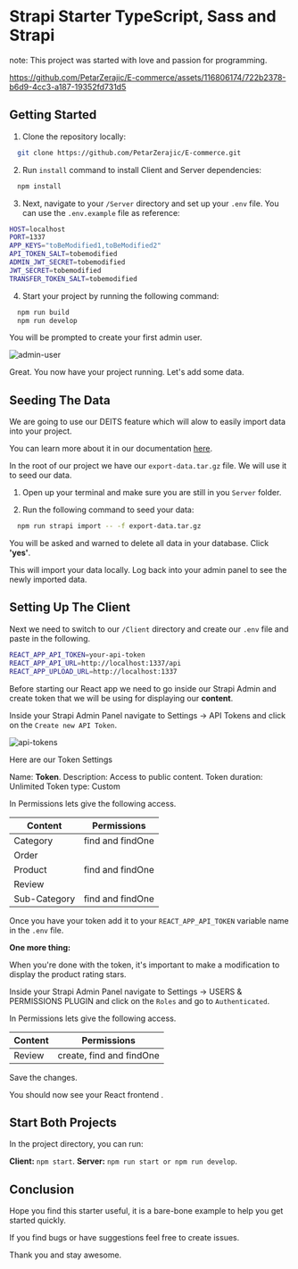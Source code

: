# Strapi Starter TypeScript, Sass and Strapi

note: This project was started with love and passion for programming.

https://github.com/PetarZerajic/E-commerce/assets/116806174/722b2378-b6d9-4cc3-a187-19352fd731d5



## Getting Started

1. Clone the repository locally:

```bash
  git clone https://github.com/PetarZerajic/E-commerce.git
```

2. Run `install` command to install Client and Server dependencies:

```bash
  npm install
```

3. Next, navigate to your `/Server` directory and set up your `.env` file. You can use the `.env.example` file as reference:

```bash
HOST=localhost
PORT=1337
APP_KEYS="toBeModified1,toBeModified2"
API_TOKEN_SALT=tobemodified
ADMIN_JWT_SECRET=tobemodified
JWT_SECRET=tobemodified
TRANSFER_TOKEN_SALT=tobemodified
```

4. Start your project by running the following command:

```bash
  npm run build
  npm run develop
```

You will be prompted to create your first admin user.

![admin-user](https://user-images.githubusercontent.com/6153188/231865420-5f03a90f-b893-4057-9634-9632920a7d97.gif)

Great. You now have your project running. Let's add some data.

## Seeding The Data

We are going to use our DEITS feature which will alow to easily import data into your project.

You can learn more about it in our documentation [here](https://docs.strapi.io/dev-docs/data-management).

In the root of our project we have our `export-data.tar.gz` file. We will use it to seed our data.

1. Open up your terminal and make sure you are still in you `Server` folder.

2. Run the following command to seed your data:

```bash
  npm run strapi import -- -f export-data.tar.gz
```
You will be asked and warned to delete all data in your database. Click **'yes'**.

This will import your data locally. Log back into your admin panel to see the newly imported data.

## Setting Up The Client

Next we need to switch to our `/Client` directory and create our `.env` file and paste in the following.

```bash
REACT_APP_API_TOKEN=your-api-token
REACT_APP_API_URL=http://localhost:1337/api
REACT_APP_UPLOAD_URL=http://localhost:1337

```

Before starting our React app we need to go inside our Strapi Admin and create token that we will be using for displaying our **content**.

Inside your Strapi Admin Panel navigate to Settings -> API Tokens and click on the `Create new API Token`.

![api-tokens](https://user-images.githubusercontent.com/6153188/231865572-cebc5538-374c-4050-91cd-c303fae25a3d.png)

Here are our Token Settings

Name: **Token**.
Description: Access to public content.
Token duration: Unlimited
Token type: Custom

In Permissions lets give the following access.

| Content      |   Permissions    |
| ------------ | :--------------: |
| Category     | find and findOne |
| Order        |                  |
| Product      | find and findOne |
| Review       |                  |
| Sub-Category | find and findOne |

Once you have your token add it to your `REACT_APP_API_TOKEN` variable name in the `.env` file.

**One more thing:**

When you're done with the token, it's important to make a modification to display the product rating stars.

Inside your Strapi Admin Panel navigate to Settings -> USERS & PERMISSIONS PLUGIN and click on the `Roles` and go to `Authenticated`.

In Permissions lets give the following access.

| Content |       Permissions        |
| ------- | :----------------------: |
| Review  | create, find and findOne |

Save the changes.

You should now see your React frontend .

## Start Both Projects

In the project directory, you can run:

**Client:** `npm start`.
**Server:** `npm run start or npm run develop`.

## Conclusion

Hope you find this starter useful, it is a bare-bone example to help you get started quickly.

If you find bugs or have suggestions feel free to create issues.

Thank you and stay awesome.
